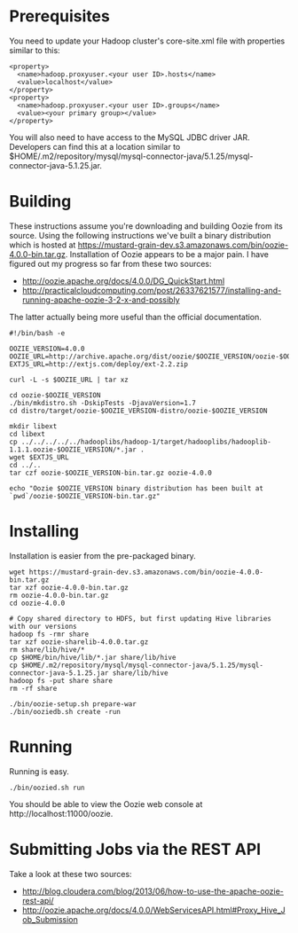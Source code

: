 Prerequisites
====

You need to update your Hadoop cluster's core-site.xml file with properties similar to this:

    <property>
      <name>hadoop.proxyuser.<your user ID>.hosts</name> 
      <value>localhost</value>
    </property>
    <property>
      <name>hadoop.proxyuser.<your user ID>.groups</name>
      <value><your primary group></value>
    </property>

You will also need to have access to the MySQL JDBC driver JAR. Developers can find this at a location similar to $HOME/.m2/repository/mysql/mysql-connector-java/5.1.25/mysql-connector-java-5.1.25.jar.

Building
====

These instructions assume you're downloading and building Oozie from its source. Using the following instructions we've built a binary distribution which is hosted at https://mustard-grain-dev.s3.amazonaws.com/bin/oozie-4.0.0-bin.tar.gz.
Installation of Oozie appears to be a major pain. I have figured out my progress so far from these two sources:

* http://oozie.apache.org/docs/4.0.0/DG_QuickStart.html
* http://practicalcloudcomputing.com/post/26337621577/installing-and-running-apache-oozie-3-2-x-and-possibly

The latter actually being more useful than the official documentation.

    #!/bin/bash -e

    OOZIE_VERSION=4.0.0
    OOZIE_URL=http://archive.apache.org/dist/oozie/$OOZIE_VERSION/oozie-$OOZIE_VERSION.tar.gz
    EXTJS_URL=http://extjs.com/deploy/ext-2.2.zip

    curl -L -s $OOZIE_URL | tar xz

    cd oozie-$OOZIE_VERSION
    ./bin/mkdistro.sh -DskipTests -DjavaVersion=1.7
    cd distro/target/oozie-$OOZIE_VERSION-distro/oozie-$OOZIE_VERSION

    mkdir libext
    cd libext
    cp ../../../../../hadooplibs/hadoop-1/target/hadooplibs/hadooplib-1.1.1.oozie-$OOZIE_VERSION/*.jar .
    wget $EXTJS_URL 
    cd ../..
    tar czf oozie-$OOZIE_VERSION-bin.tar.gz oozie-4.0.0

    echo "Oozie $OOZIE_VERSION binary distribution has been built at `pwd`/oozie-$OOZIE_VERSION-bin.tar.gz"

Installing
====

Installation is easier from the pre-packaged binary.

    wget https://mustard-grain-dev.s3.amazonaws.com/bin/oozie-4.0.0-bin.tar.gz
    tar xzf oozie-4.0.0-bin.tar.gz
    rm oozie-4.0.0-bin.tar.gz
    cd oozie-4.0.0
 
    # Copy shared directory to HDFS, but first updating Hive libraries with our versions
    hadoop fs -rmr share
    tar xzf oozie-sharelib-4.0.0.tar.gz
    rm share/lib/hive/*
    cp $HOME/bin/hive/lib/*.jar share/lib/hive
    cp $HOME/.m2/repository/mysql/mysql-connector-java/5.1.25/mysql-connector-java-5.1.25.jar share/lib/hive
    hadoop fs -put share share
    rm -rf share

    ./bin/oozie-setup.sh prepare-war
    ./bin/ooziedb.sh create -run

Running
====

Running is easy.

    ./bin/oozied.sh run

You should be able to view the Oozie web console at http://localhost:11000/oozie.

Submitting Jobs via the REST API
====

Take a look at these two sources:

* http://blog.cloudera.com/blog/2013/06/how-to-use-the-apache-oozie-rest-api/
* http://oozie.apache.org/docs/4.0.0/WebServicesAPI.html#Proxy_Hive_Job_Submission
